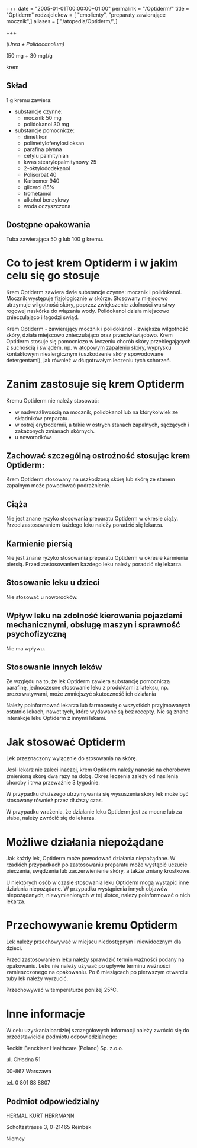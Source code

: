 +++
date = "2005-01-01T00:00:00+01:00"
permalink = "/Optiderm/"
title = "Optiderm"
rodzajelekow = [ "emolienty", "preparaty zawierające mocznik",]
aliases = [ "/atopedia/Optiderm/",]

+++

*(Urea + Polidocanolum)*

(50 mg + 30 mg)/g

krem

Skład
-----

1 g kremu zawiera:

-   substancje czynne:
    -   mocznik 50 mg
    -   polidokanol 30 mg
-   substancje pomocnicze:
    -   dimetikon
    -   polimetylofenylosiloksan
    -   parafina płynna
    -   cetylu palmitynian
    -   kwas stearylopalmitynowy 25
    -   2-oktylododekanol
    -   Polisorbat 40
    -   Karbomer 940
    -   glicerol 85%
    -   trometamol
    -   alkohol benzylowy
    -   woda oczyszczona

Dostępne opakowania
-------------------

Tuba zawierająca 50 g lub 100 g kremu.

Co to jest krem Optiderm i w jakim celu się go stosuje
======================================================

Krem Optiderm zawiera dwie substancje czynne: mocznik i polidokanol. Mocznik występuje fizjologicznie w skórze. Stosowany miejscowo utrzymuje wilgotność skóry, poprzez zwiększenie zdolności warstwy rogowej naskórka do wiązania wody. Polidokanol działa miejscowo znieczulająco i łagodzi swiąd.

Krem Optiderm - zawierający mocznik i polidokanol - zwiększa wilgotność skóry, działa miejscowo znieczulająco oraz przeciwświądowo. Krem Optiderm stosuje się pomocniczo w leczeniu chorób skóry przebiegających z suchością i świądem, np. w [atopowym zapaleniu skóry](/atopedia/AZS "wikilink"), wyprysku kontaktowym niealergicznym (uszkodzenie skóry spowodowane detergentami), jak również w długotrwałym leczeniu tych schorzeń.

Zanim zastosuje się krem Optiderm
=================================

Kremu Optiderm nie należy stosować:

-   w nadwrażliwością na mocznik, polidokanol lub na którykolwiek ze składników preparatu.
-   w ostrej erytrodermii, a takie w ostrych stanach zapalnych, sączących i zakażonych zmianach skórnych.
-   u noworodków.

Zachować szczególną ostrożność stosując krem Optiderm:
------------------------------------------------------

Krem Optiderm stosowany na uszkodzoną skórę lub skórę ze stanem zapalnym może powodować podrażnienie.

Ciąża
-----

Nie jest znane ryzyko stosowania preparatu Optiderm w okresie ciąży. Przed zastosowaniem każdego leku należy poradzić się lekarza.

Karmienie piersią
-----------------

Nie jest znane ryzyko stosowania preparatu Optiderm w okresie karmienia piersią. Przed zastosowaniem każdego leku należy poradzić się lekarza.

Stosowanie leku u dzieci
------------------------

Nie stosować u noworodków.

Wpływ leku na zdolność kierowania pojazdami mechanicznymi, obsługę maszyn i sprawność psychofizyczną
----------------------------------------------------------------------------------------------------

Nie ma wpływu.

Stosowanie innych leków
-----------------------

Ze względu na to, że lek Optiderm zawiera substancję pomocniczą parafinę, jednoczesne stosowanie leku z produktami z lateksu, np. prezerwatywami, może zmniejszyć skuteczność ich działania

Należy poinformować lekarza lub farmaceutę o wszystkich przyjmowanych ostatnio lekach, nawet tych, które wydawane są bez recepty. Nie są znane interakcje leku Optiderm z innymi lekami.

Jak stosować Optiderm
=====================

Lek przeznaczony wyłącznie do stosowania na skórę.

Jeśli lekarz nie zaleci inaczej, krem Optiderm należy nanosić na chorobowo zmienioną skórę dwa razy na dobę. Okres leczenia zależy od nasilenia choroby i trwa przeważnie 3 tygodnie.

W przypadku dłuższego utrzymywania się wysuszenia skóry lek może być stosowany również przez dłuższy czas.

W przypadku wrażenia, że działanie leku Optiderm jest za mocne lub za słabe, należy zwrócić się do lekarza.

Możliwe działania niepożądane
=============================

Jak każdy lek, Optiderm może powodować działania niepożądane. W rzadkich przypadkach po zastosowaniu preparatu może wystąpić uczucie pieczenia, swędzenia lub zaczerwienienie skóry, a także zmiany krostkowe.

U niektórych osób w czasie stosowania leku Optiderm mogą wystąpić inne działania niepożądane. W przypadku wystąpienia innych objawów niepożądanych, niewymienionych w tej ulotce, należy poinformować o nich lekarza.

Przechowywanie kremu Optiderm
=============================

Lek należy przechowywać w miejscu niedostępnym i niewidocznym dla dzieci.

Przed zastosowaniem leku należy sprawdzić termin ważności podany na opakowaniu. Leku nie należy używać po upływie terminu ważności zamieszczonego na opakowaniu. Po 6 miesiącach po pierwszym otwarciu tuby lek należy wyrzucić.

Przechowywać w temperaturze poniżej 25°C.

Inne informacje
===============

W celu uzyskania bardziej szczegółowych informacji należy zwrócić się do przedstawiciela podmiotu odpowiedzialnego:

Reckitt Benckiser Healthcare (Poland) Sp. z.o.o.

ul. Chłodna 51

00-867 Warszawa

tel. 0 801 88 8807

Podmiot odpowiedzialny
----------------------

HERMAL KURT HERRMANN

Scholtzstrasse 3, 0-21465 Reinbek

Niemcy
